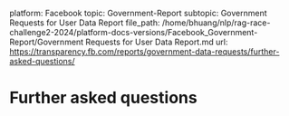 platform: Facebook
topic: Government-Report
subtopic: Government Requests for User Data Report
file_path: /home/bhuang/nlp/rag-race-challenge2-2024/platform-docs-versions/Facebook_Government-Report/Government Requests for User Data Report.md
url: https://transparency.fb.com/reports/government-data-requests/further-asked-questions/

# Further asked questions